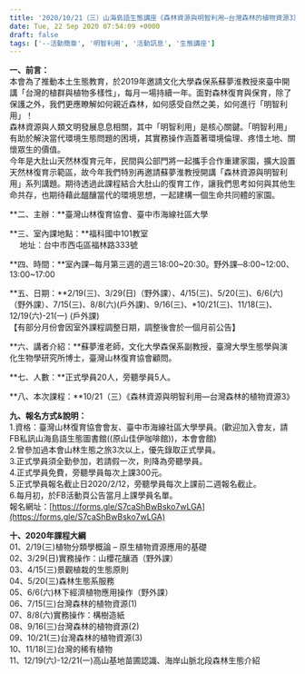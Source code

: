 ```yaml
---
title: '2020/10/21（三）山海島語生態講座《森林資源與明智利用—台灣森林的植物資源3》'
date: Tue, 22 Sep 2020 07:54:09 +0000
draft: false
tags: ['--活動簡章', '明智利用', '活動訊息', '生態講座']
---
```


**一、前言：**  
本會為了推動本土生態教育，於2019年邀請文化大學森保系蘇夢淮教授來臺中開講「台灣的植群與植物多樣性」，每月一場持續一年。面對森林復育與保育，除了保護之外，我們更應瞭解如何親近森林，如何感受自然之美，如何進行「明智利用」！  
森林資源與人類文明發展息息相關，其中「明智利用」是核心關鍵。「明智利用」有助於解決當代環境生態問題的困境，其實務操作涵蓋著環境倫理、疼惜土地、關懷眾生的價值。  
今年是大肚山天然林復育元年，民間與公部門將一起攜手合作重建家園，擴大設置天然林復育示範區，故今年我們特別再邀請蘇夢淮教授開講「森林資源與明智利用」系列講題。期待透過此課程結合大肚山的復育工作，讓我們思考如何與其他生命共存，也期待藉此醞釀當代的環境思想，一起建構一個生命共同體的家園。

**二、主辦：**臺灣山林復育協會、臺中市海線社區大學

**三、室內課地點：**福科國中101教室  
　 地址：台中市西屯區福林路333號

**四、時間：**室內課─每月第三週的週三18:00~20:30。野外課─8:00~12:00、13:00~17:00

**五、日期：**2/19(三)、3/29(日)（野外課）、4/15(三)、5/20(三)、6/6(六)（野外課）、7/15(三)、8/8(六)(戶外課)、9/16(三)、\*10/21(三)、11/18(三)、12/19(六)-21(一) (戶外課)  
【有部分月份會因室外課程調整日期，調整後會於一個月前公告】

**六、講者介紹：**蘇夢淮老師，文化大學森保系副教授，臺灣大學生態學與演化生物學研究所博士，臺灣山林復育協會顧問。

**七、人數：**正式學員20人，旁聽學員5人。

**八、本次課程：**10/21（三）《森林資源與明智利用—台灣森林的植物資源3》

**九、報名方式&說明：**  
1.資格：臺灣山林復育協會會友、臺中市海線社區大學學員。(歡迎加入會友，請FB私訊山海島語生態圖書館((原山佳伊咖啡館))，本會會館)  
2.曾參加過本會山林生態之旅3次以上，優先錄取正式學員。  
3.正式學員須全勤參加，若請假一次，則降為旁聽學員。  
4.正式學員免費，旁聽學員每次上課300元。  
5.正式學員報名截止日2020/2/12，旁聽學員每次上課前二週報名截止。  
6.每月初，於FB活動頁公告當月上課學員名單。  
報名網址：[https://forms.gle/S7caShBwBsko7wLGA](https://forms.gle/S7caShBwBsko7wLGA)

**十、2020年課程大綱**  
01、2/19(三)植物分類學概論 – 原生植物資源應用的基礎  
02、3/29(日)實務操作：山櫻花釀酒（野外課）  
03、4/15(三)景觀植栽的生態原則  
04、5/20(三)森林生態系服務  
05、6/6(六)林下經濟植物應用操作（野外課）  
06、7/15(三)台灣森林的植物資源(1)  
07、8/8(六)實務操作：構樹造紙  
08、9/16(三)台灣森林的植物資源(2)  
09、10/21(三)台灣森林的植物資源(3)  
10、11/18(三)台灣的稀有植物  
11、12/19(六)-12/21(一)高山基地苗圃認識、海岸山脈北段森林生態介紹